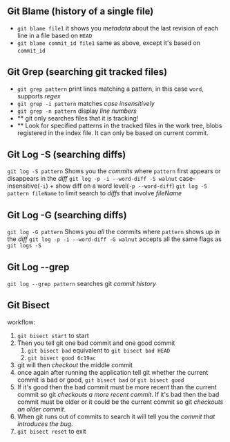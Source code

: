 ## Git Blame (history of a single file)
- `git blame file1` it shows you *metadata* about the last revision of each line in a file based on `HEAD`
- `git blame commit_id file1` same as above, except it's based on `commit_id`

## Git Grep (searching git tracked files)
- `git grep pattern` print lines matching a pattern, in this case `word`, supports *regex*
- `git grep -i pattern` matches *case insensitively*
- `git grep -n pattern` display *line numbers*
- \*\* git only searches files that it is tracking!
- \*\* Look for specified patterns in the tracked files in the work tree, blobs registered in the index file. It can only be based on current commit.

## Git Log -S (searching diffs)
`git log -S pattern` Shows you the *commits* where `pattern` first appears or disappears in the *diff*
`git log -p -i --word-diff -S walnut` case-insensitive(`-i`) + show diff on a word level(`-p --word-diff`)
`git log -S pattern fileName` to limit search to *diffs* that involve *fileName*

## Git Log -G (searching diffs)
`git log -G pattern` Shows you *all* the commits where `pattern` shows up in the *diff*
`git log -p -i --word-diff -G walnut` accepts all the same flags as `git logs -S`

## Git Log --grep 
`git log --grep pattern` searches git *commit history* 

## Git Bisect
workflow:
1. `git bisect start` to start
2. Then you tell git one bad commit and one good commit
	1. `git bisect bad` equivalent to `git bisect bad HEAD` 
	2. `git bisect good 6c19ac`
3. git will then *checkout* the middle commit
4. once again after running the application tell git whether the current commit is bad or good, `git bisect bad` or `git bisect good`
5. If it's good then the bad commit must be more recent than the current commit so git *checkouts a more recent commit*. If it's bad then the bad commit must be older or it could be the current commit so git *checkouts an older commit*.
6. When git runs out of commits to search it will tell you the *commit that introduces the bug*.
7. `git bisect reset` to exit

